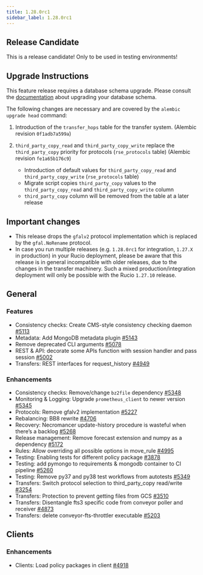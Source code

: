 ```yaml
---
title: 1.28.0rc1
sidebar_label: 1.28.0rc1
---
```


## Release Candidate

This is a release candidate! Only to be used in testing environments!

## Upgrade Instructions

This feature release requires a database schema upgrade. Please consult the [documentation](https://rucio.cern.ch/documentation/database/) about upgrading your
database schema.

The following changes are necessary and are covered by the `alembic upgrade head` command:

1. Introduction of the `transfer_hops` table for the transfer system. (Alembic revision `0f1adb7a599a`)

1. `third_party_copy_read` and `third_party_copy_write` replace the `third_party_copy` priority for protocols (`rse_protocols` table) (Alembic revision `fe1a65b176c9`)

    - Introduction of default values for  `third_party_copy_read` and `third_party_copy_write` (`rse_protocols` table)
    - Migrate script copies `third_party_copy` values to the `third_party_copy_read` and `third_party_copy_write` column
    - `third_party_copy` column will be removed from the table at a later release

## Important changes

- This release drops the `gfalv2` protocol implementation which is replaced by the `gfal.NoRename` protocol.
- In case you run multiple releases (e.g. `1.28.0rc1` for integration, `1.27.X` in production) in your Rucio deployment, please be aware
that this release is in general incompatible with older releases, due to the changes in the transfer machinery. Such a mixed production/integration
deployment will only be possible with the Rucio `1.27.10` release.

## General

### Features

- Consistency checks: Create CMS-style consistency checking daemon [#5113](https://github.com/rucio/rucio/issues/5113)
- Metadata: Add MongoDB metadata plugin [#5143](https://github.com/rucio/rucio/issues/5143)
- Remove deprecated CLI arguments [#5078](https://github.com/rucio/rucio/issues/5078)
- REST & API: decorate some APIs function with session handler and pass session [#5002](https://github.com/rucio/rucio/issues/5002)
- Transfers: REST interfaces for request_history [#4949](https://github.com/rucio/rucio/issues/4949)

### Enhancements

- Consistency checks: Remove/change `bz2file` dependency [#5348](https://github.com/rucio/rucio/issues/5348)
- Monitoring & Logging: Upgrade `prometheus_client` to newer version [#5345](https://github.com/rucio/rucio/issues/5345)
- Protocols: Remove gfalv2 implementation [#5227](https://github.com/rucio/rucio/issues/5227)
- Rebalancing: BB8 rewrite [#4706](https://github.com/rucio/rucio/issues/4706)
- Recovery: Necromancer update-history procedure is wasteful when there’s a backlog [#5268](https://github.com/rucio/rucio/issues/5268)
- Release management: Remove forecast extension and numpy as a dependency [#5172](https://github.com/rucio/rucio/issues/5172)
- Rules: Allow overriding all possible options in move_rule [#4995](https://github.com/rucio/rucio/issues/4995)
- Testing: Enabling tests for different policy package [#3878](https://github.com/rucio/rucio/issues/3878)
- Testing: add pymongo to requirements & mongodb container to CI pipeline [#5260](https://github.com/rucio/rucio/issues/5260)
- Testing: Remove py37 and py38 test workflows from autotests [#5349](https://github.com/rucio/rucio/issues/5349)
- Transfers: Switch protocol selection to third_party_copy read/write [#3254](https://github.com/rucio/rucio/issues/3254)
- Transfers: Protection to prevent getting files from GCS [#3510](https://github.com/rucio/rucio/issues/3510)
- Transfers: Disentangle fts3 specific code from conveyor poller and receiver  [#4873](https://github.com/rucio/rucio/issues/4873)
- Transfers: delete conveyor-fts-throttler executable [#5203](https://github.com/rucio/rucio/issues/5203)

## Clients

### Enhancements

- Clients: Load policy packages in client [#4918](https://github.com/rucio/rucio/issues/4918)